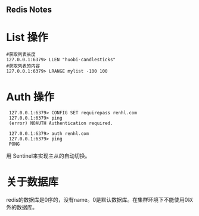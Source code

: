 Redis Notes
---------



# List 操作

```
#获取列表长度
127.0.0.1:6379> LLEN "huobi-candlesticks"
#获取列表的内容
127.0.0.1:6379> LRANGE mylist -100 100
```





# Auth 操作

```
 127.0.0.1:6379> CONFIG SET requirepass renhl.com
 127.0.0.1:6379> ping
 (error) NOAUTH Authentication required.
 
 127.0.0.1:6379> auth renhl.com
 127.0.0.1:6379> ping
 PONG
```



用 Sentinel来实现主从的自动切换。



# 关于数据库

redis的数据库是0序的，没有name。0是默认数据库。在集群环境下不能使用0以外的数据库。















